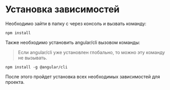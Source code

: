 # Установка зависимостей

Необходимо зайти в папку с через консоль и вызвать команду:

```npm install```

Также необходимо установить angular/cli вызовом команды: 

> Если angular/cli уже установлен глобально, то можно эту команду не вызывать.

```npm install -g @angular/cli```

После этого пройдет установка всех необходимых зависимостей для проекта.
